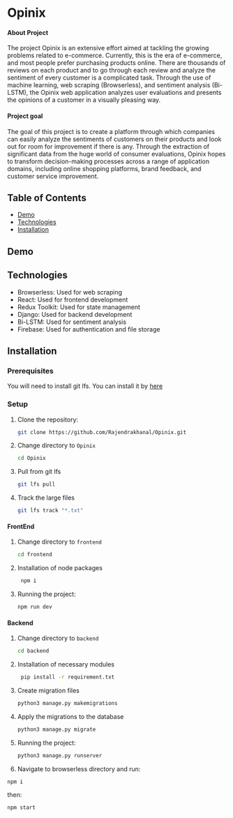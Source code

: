 # Opinix

#### About Project
The project Opinix is an extensive effort aimed at tackling the growing problems related to e-commerce. Currently, this is the era of e-commerce, and most people prefer purchasing products online. There are thousands of reviews on each product and to go through each review and analyze the sentiment of every customer is a complicated task. Through the use of machine learning, web scraping (Browserless), and sentiment analysis (Bi-LSTM), the Opinix web application analyzes user evaluations and presents the opinions of a customer in a visually pleasing way. 

#### Project goal
The goal of this project is to create a platform through which companies can easily analyze the sentiments of customers on their products and look out for room for improvement if there is any. Through the extraction of significant data from the huge world of consumer evaluations, Opinix hopes to transform decision-making processes across a range of application domains, including online shopping platforms, brand feedback, and customer service improvement.

## Table of Contents

- [Demo](#demo)
- [Technologies](#technologies)
- [Installation](#installation)


## Demo



## Technologies

- Browserless: Used for web scraping
- React: Used for frontend development
- Redux Toolkit: Used for state management
- Django: Used for backend development
- Bi-LSTM: Used for sentiment analysis
- Firebase: Used for authentication and file storage


## Installation

### Prerequisites
You will need to install git lfs.
You can install it by [here](https://git-lfs.com/)


### Setup
1. Clone the repository:

   ```bash
   git clone https://github.com/Rajendrakhanal/Opinix.git
   ```
2. Change directory to `Opinix`

   ```bash
   cd Opinix
   ```
2. Pull from git lfs
   ```bash
   git lfs pull
   ```

3. Track the large files
   ```bash
   git lfs track "*.txt"
   ```

#### FrontEnd

1. Change directory to `frontend`

   ```bash
   cd frontend
   ```
2. Installation of node packages

   ```bash
    npm i
   ```

3. Running the project:

   ```bash
   npm run dev
   ```

#### Backend

1. Change directory to `backend`

   ```bash
   cd backend
   ```

2. Installation of necessary modules

   ```bash
    pip install -r requirement.txt
   ```

3. Create migration files

   ```bash
   python3 manage.py makemigrations
   ```

4. Apply the migrations to the database

   ```bash
   python3 manage.py migrate
   ```
5. Running the project:

   ```bash
   python3 manage.py runserver
   ```

6. Navigate to browserless directory and run:

```bash
npm i
```
then:
```bash
npm start
```


